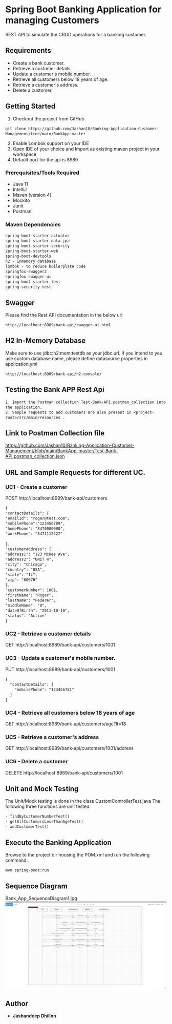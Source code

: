 # Spring Boot Banking Application for managing Customers

REST API to simulate the CRUD operations for a banking customer. 

## Requirements

*	Create a bank customer.
*	Retrieve a customer details.  
*	Update a customer's mobile number.
* Retrieve all customers below 18 years of age.
* Retrieve a customer's address.
* Delete a customer. 


## Getting Started

1. Checkout the project from GitHub
```
git clone https://github.com/Jashan10/Banking-Application-Customer-Management/tree/main/BankApp-master
```
2. Enable Lombok support on your IDE
3. Open IDE of your choice and Import as existing maven project in your workspace
4. Default port for the api is 8989


### Prerequisites/Tools Required

* Java 11
* IntelliJ
* Maven (version 4)
* Mockito
* Junit  
* Postman 

### Maven Dependencies

```
spring-boot-starter-actuator
spring-boot-starter-data-jpa
spring-boot-starter-security
spring-boot-starter-web
spring-boot-devtools
h2 - Inmemory database
lombok - to reduce boilerplate code
springfox-swagger2
springfox-swagger-ui
spring-boot-starter-test
spring-security-test
```

## Swagger

Please find the Rest API documentation in the below url
```
http://localhost:8989/bank-api/swagger-ui.html
```

## H2 In-Memory Database

Make sure to use jdbc:h2:mem:testdb as your jdbc url. If you intend to you use custom database name, please
define datasource properties in application.yml
```
http://localhost:8989/bank-api/h2-console/
```

## Testing the Bank APP Rest Api
```
1. Import the Postman collection Test-Bank-API.postman_collection into the application.
2. Sample requests to add customers are also present in <project-root>/src/main/resources .
```
## Link to Postman Collection file
https://github.com/Jashan10/Banking-Application-Customer-Management/blob/main/BankApp-master/Test-Bank-API.postman_collection.json

## URL and Sample Requests for different UC.
### UC1 - Create a customer
POST http://localhost:8989/bank-api/customers
```
{
"contactDetails": {
"emailId": "roger@test.com",
"mobilePhone":"123456789",
"homePhone": "8470000000",
"workPhone": "8471112222"

},
"customerAddress": {
"address1": "123 McKee Ave",
"address2": "UNIT 4",
"city": "Chicago",
"country": "USA",
"state": "IL",
"zip": "60076"
},
"customerNumber": 1001,
"firstName": "Roger",
"lastName": "Federer",
"middleName": "D",
"dateOfBirth": "2011-10-10",
"status": "Active"
}
```
### UC2 - Retrieve a customer details
GET http://localhost:8989/bank-api/customers/1001

### UC3 - Update a customer's mobile number.
PUT http://localhost:8989/bank-api/customers/1001
```
{
  "contactDetails": {
    "mobilePhone": "123456781"
  }
}
```
### UC4 - Retrieve all customers below 18 years of age
GET http://localhost:8989/bank-api/customers/age?lt=18

### UC5 - Retrieve a customer's address
GET http://localhost:8989/bank-api/customers/1001/address

### UC6 - Delete a customer
DELETE http://localhost:8989/bank-api/customers/1001

## Unit and Mock Testing

The Unit/Mock testing is done in the class CustomControllerTest.java
The following three functions are unit tested.
```
- findByCustomerNumberTest()
- getAllCustomersLessThanAgeTest()
- addCustomerTest()
```

## Execute the Banking Application

Browse to the project dir housing the POM.xml and run the following command.
```
mvn spring-boot:run
```
 

## Sequence Diagram
 Bank_App_SequenceDiagram1.jpg
![img_1.png](img_1.png)
## Author

* **Jashandeep Dhillon**

